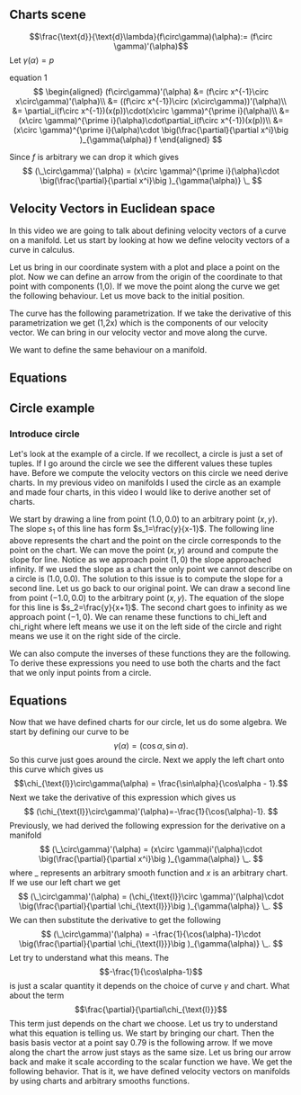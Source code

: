 ## Charts scene

$$\frac{\text{d}}{\text{d}\lambda}(f\circ\gamma)(\alpha):= (f\circ \gamma)'(\alpha)$$
Let $\gamma(\alpha)=p$ 

equation 1
$$
\begin{aligned}
(f\circ\gamma)'(\alpha) &= (f\circ x^{-1}\circ x\circ\gamma)'(\alpha)\\
&= ((f\circ x^{-1})\circ (x\circ\gamma))'(\alpha)\\
&= \partial_i(f\circ x^{-1})(x(p))\cdot(x\circ \gamma)^{\prime i}(\alpha)\\
&=(x\circ \gamma)^{\prime i}(\alpha)\cdot\partial_i(f\circ x^{-1})(x(p))\\
&=(x\circ \gamma)^{\prime i}(\alpha)\cdot \big(\frac{\partial}{\partial x^i}\big )_{\gamma(\alpha)} f
\end{aligned}
$$

Since $f$ is arbitrary we can drop it which gives
$$
(\_\circ\gamma)'(\alpha) = (x\circ \gamma)^{\prime i}(\alpha)\cdot \big(\frac{\partial}{\partial x^i}\big )_{\gamma(\alpha)} \_
$$

## Velocity Vectors in Euclidean space
In this video we are going to talk about defining velocity vectors of a curve on a manifold. Let us start by looking at how we define velocity vectors of a curve in calculus.

Let us bring in our coordinate system with a plot and place a point on the plot. Now we can define an arrow from the origin of the coordinate to that point with components (1,0). If we move the point along the curve we get the following behaviour. Let us move back to the initial position. 

The curve has the following parametrization. If we take the derivative of this parametrization we get (1,2x) which is the components of our velocity vector. We can bring in our velocity vector and move along the curve.

We want to define the same behaviour on a manifold.

## Equations


## Circle example
### Introduce circle
Let's look at the example of a circle. If we recollect, a circle is just a set of tuples. If I go around the circle we see the different values these tuples have. Before we compute the velocity vectors on this circle we need derive charts. In my previous video on manifolds I used the circle as an example and made four charts, in this video I would like to derive another set of charts.

We start by drawing a line from point $(1.0,0.0)$ to an arbitrary point $(x,y)$. The slope $s_1$ of this line has form $s_1=\frac{y}{x-1}$. The following line above represents the chart and the point on the circle corresponds to the point on the chart. We can move the point $(x,y)$ around and compute the slope for line. Notice as we approach point $(1,0)$ the slope approached infinity. If we used the slope as a chart the only point we cannot describe on a circle is $(1.0,0.0)$. The solution to this issue is to compute the slope for a second line. Let us go back to our original point. We can draw a second line from point $(-1.0,0.0)$ to the arbitrary point $(x,y)$. The equation of the slope for this line is $s_2=\frac{y}{x+1}$.  The second chart goes to infinity as we approach point $(-1,0)$. We can rename these functions to chi_left and chi_right where left means we use it on the left side of the circle and right means we use it on the right side of the circle.

We can also compute the inverses of these functions they are the following. To derive these expressions you need to use both the charts and the fact that we only input points from a circle.

## Equations
Now that we have defined charts for our circle, let us do some algebra. We start by defining our curve to be $$\gamma(\alpha)=(\cos\alpha,\sin\alpha).$$So this curve just goes around the circle. Next we apply the left chart onto this curve which gives us $$\chi_{\text{l}}\circ\gamma(\alpha) = \frac{\sin\alpha}{\cos\alpha - 1}.$$ Next we take the derivative of this expression which gives us
$$
(\chi_{\text{l}}\circ\gamma)'(\alpha)=-\frac{1}{\cos(\alpha)-1}.
$$
Previously, we had derived the following expression for the derivative on a manifold
$$
(\_\circ\gamma)'(\alpha) = (x\circ \gamma)i'(\alpha)\cdot \big(\frac{\partial}{\partial x^i}\big )_{\gamma(\alpha)} \_.
$$
where $\_$ represents an arbitrary smooth function and $x$ is an arbitrary chart.
If we use our left chart we get
$$
(\_\circ\gamma)'(\alpha) = (\chi_{\text{l}}\circ \gamma)'(\alpha)\cdot \big(\frac{\partial}{\partial \chi_{\text{l}}}\big )_{\gamma(\alpha)} \_.
$$
We can then substitute the derivative to get the following
$$
(\_\circ\gamma)'(\alpha) = -\frac{1}{\cos(\alpha)-1}\cdot \big(\frac{\partial}{\partial \chi_{\text{l}}}\big )_{\gamma(\alpha)} \_.
$$
Let try to understand what this means. The $$-\frac{1}{\cos\alpha-1}$$ is just a scalar quantity it depends on the choice of curve $\gamma$ and chart. What about the term $$\frac{\partial}{\partial\chi_{\text{l}}}$$
This term just depends on the chart we choose. Let us try to understand what this equation is telling us. We start by bringing our chart. Then the basis basis vector at a point say 0.79 is the following arrow. If we move along the chart the arrow just stays as the same size. Let us bring our arrow back and make it scale according to the scalar function we have. We get the following behavior. That is it, we have defined velocity vectors on manifolds by using charts and arbitrary smooths functions.


